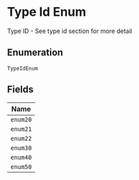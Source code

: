 
# Type Id Enum

Type ID - See type id section for more detail

## Enumeration

`TypeIdEnum`

## Fields

| Name |
|  --- |
| `enum20` |
| `enum21` |
| `enum22` |
| `enum30` |
| `enum40` |
| `enum50` |

